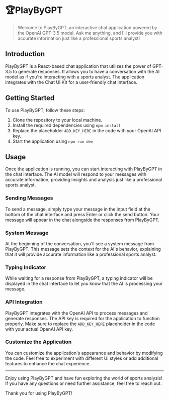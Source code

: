 # :trophy:PlayByGPT
> Welcome to PlayByGPT, an interactive chat application powered by the OpenAI GPT-3.5 model. Ask me anything, and I'll provide you with accurate information just like a professional sports analyst!

## Introduction
PlayByGPT is a React-based chat application that utilizes the power of GPT-3.5 to generate responses. It allows you to have a conversation with the AI model as if you're interacting with a sports analyst. The application integrates with the Chat UI Kit for a user-friendly chat interface.

## Getting Started
To use PlayByGPT, follow these steps:

1. Clone the repository to your local machine.
2. Install the required dependencies using ```npm install```
3. Replace the placeholder ```ADD_KEY_HERE``` in the code with your OpenAI API key.
4. Start the application using ```npm run dev```

## Usage
Once the application is running, you can start interacting with PlayByGPT in the chat interface. The AI model will respond to your messages with accurate information, providing insights and analysis just like a professional sports analyst.

### Sending Messages
To send a message, simply type your message in the input field at the bottom of the chat interface and press Enter or click the send button. Your message will appear in the chat alongside the responses from PlayByGPT.

### System Message
At the beginning of the conversation, you'll see a system message from PlayByGPT. This message sets the context for the AI's behavior, explaining that it will provide accurate information like a professional sports analyst.

### Typing Indicator
While waiting for a response from PlayByGPT, a typing indicator will be displayed in the chat interface to let you know that the AI is processing your message.

### API Integration
PlayByGPT integrates with the OpenAI API to process messages and generate responses. The API key is required for the application to function properly. Make sure to replace the ```ADD_KEY_HERE``` placeholder in the code with your actual OpenAI API key.

### Customize the Application
You can customize the application's appearance and behavior by modifying the code. Feel free to experiment with different UI styles or add additional features to enhance the chat experience.

---
Enjoy using PlayByGPT and have fun exploring the world of sports analysis! If you have any questions or need further assistance, feel free to reach out.

Thank you for using PlayByGPT!
